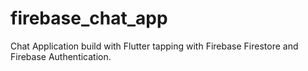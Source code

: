 # firebase_chat_app
Chat Application build with Flutter tapping with Firebase Firestore and Firebase Authentication.
